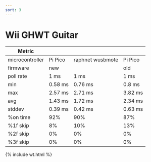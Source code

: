 ```yaml
---
sort: 3
---
```


# Wii GHWT Guitar

| Metric          |         |                  |         |
| --------------- | ------- | ---------------- | ------- |
| microcontroller | Pi Pico | raphnet wusbmote | Pi Pico |
| firmware        | new     |                  | old     |
| poll rate       | 1 ms    | 1 ms             | 1 ms    |
| min             | 0.58 ms | 0.76 ms          | 0.8 ms  |
| max             | 2.57 ms | 2.71 ms          | 3.82 ms |
| avg             | 1.43 ms | 1.72 ms          | 2.34 ms |
| stddev          | 0.39 ms | 0.42 ms          | 0.63 ms |
| %on time        | 92%     | 90%              | 87%     |
| %1f skip        | 8%      | 10%              | 13%     |
| %2f skip        | 0%      | 0%               | 0%      |
| %3f skip        | 0%      | 0%               | 0%      |

{% include wt.html %}
